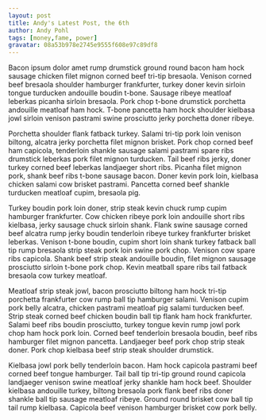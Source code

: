 ```yaml
---
layout: post
title: Andy's Latest Post, the 6th
author: Andy Pohl
tags: [money,fame, power]
gravatar: 08a53b978e2745e9555f608e97c89df8
---
```


Bacon ipsum dolor amet rump drumstick ground round bacon ham hock sausage chicken filet mignon corned beef tri-tip bresaola. Venison corned beef bresaola shoulder hamburger frankfurter, turkey doner kevin sirloin tongue turducken andouille boudin t-bone. Sausage ribeye meatloaf leberkas picanha sirloin bresaola. Pork chop t-bone drumstick porchetta andouille meatloaf ham hock. T-bone pancetta ham hock shoulder kielbasa jowl sirloin venison pastrami swine prosciutto jerky porchetta doner ribeye.

Porchetta shoulder flank fatback turkey. Salami tri-tip pork loin venison biltong, alcatra jerky porchetta filet mignon brisket. Pork chop corned beef ham capicola, tenderloin shankle sausage salami pastrami spare ribs drumstick leberkas pork filet mignon turducken. Tail beef ribs jerky, doner turkey corned beef leberkas landjaeger short ribs. Picanha filet mignon pork, shank beef ribs t-bone sausage bacon. Doner kevin pork loin, kielbasa chicken salami cow brisket pastrami. Pancetta corned beef shankle turducken meatloaf cupim, bresaola pig.

Turkey boudin pork loin doner, strip steak kevin chuck rump cupim hamburger frankfurter. Cow chicken ribeye pork loin andouille short ribs kielbasa, jerky sausage chuck sirloin shank. Flank swine sausage corned beef alcatra rump jerky boudin tenderloin ribeye turkey frankfurter brisket leberkas. Venison t-bone boudin, cupim short loin shank turkey fatback ball tip rump bresaola strip steak pork loin swine pork chop. Venison cow spare ribs capicola. Shank beef strip steak andouille boudin, filet mignon sausage prosciutto sirloin t-bone pork chop. Kevin meatball spare ribs tail fatback bresaola cow turkey meatloaf.

Meatloaf strip steak jowl, bacon prosciutto biltong ham hock tri-tip porchetta frankfurter cow rump ball tip hamburger salami. Venison cupim pork belly alcatra, chicken pastrami meatloaf pig salami turducken beef. Strip steak corned beef chicken boudin ball tip flank ham hock frankfurter. Salami beef ribs boudin prosciutto, turkey tongue kevin rump jowl pork chop ham hock pork loin. Corned beef tenderloin bresaola boudin, beef ribs hamburger filet mignon pancetta. Landjaeger beef pork chop strip steak doner. Pork chop kielbasa beef strip steak shoulder drumstick.

Kielbasa jowl pork belly tenderloin bacon. Ham hock capicola pastrami beef corned beef tongue hamburger. Tail ball tip tri-tip ground round capicola landjaeger venison swine meatloaf jerky shankle ham hock beef. Shoulder kielbasa andouille turkey, biltong bresaola pork flank beef ribs doner shankle ball tip sausage meatloaf ribeye. Ground round brisket cow ball tip tail rump kielbasa. Capicola beef venison hamburger brisket cow pork belly.